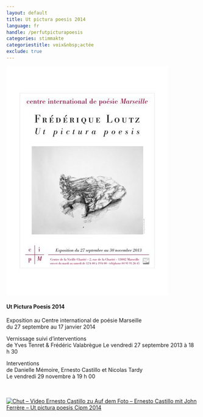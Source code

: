 ```yaml
---
layout: default
title: Ut pictura poesis 2014
language: fr
handle: /perfutpicturapoesis
categories: stimmakte
categoriestitle: voix&nbsp;actée
exclude: true
---
```


<a rel="lightbox" data-lightbox="example-1" href="/images/ut_poesis-Pictura_affiche_loutz.jpg" title="Ut pictura poesis"><img src="/images/ut_poesis-Pictura_affiche_loutz.jpg" alt="Ut pictura poesis" class="img-left"></a>
#### Ut Pictura Poesis 2014  
  
Exposition au Centre international de poésie Marseille  
du 27 septembre au 17 janvier 2014  

Vernissage suivi d’interventions  
de Yves Tenret & Frédéric Valabrègue
Le vendredi 27 septembre 2013 à 18 h 30

Interventions  
de Danielle Mémoire, Ernesto Castillo et Nicolas Tardy  
Le vendredi 29 novembre à 19 h 00  
  
<br style="clear:both" />
<br style="clear:both" />
<a rel="lightbox" data-lightbox="example-1" href="/images/Chut-vidéo-Ernesto-Castillo-et-Sur-la-photo-bande-sonore-Ernesto-Castillo-et-John-Ferrère-Cipm-2013.jpg" title="Chut – Video Ernesto Castillo zu Auf dem Foto – Ernesto Castillo mit John Ferrère – Ut pictura poesis Cipm 2014"><img src="/images/Chut-vidéo-Ernesto-Castillo-et-Sur-la-photo-bande-sonore-Ernesto-Castillo-et-John-Ferrère-Cipm-2013.jpg" alt="Chut – Video Ernesto Castillo zu Auf dem Foto – Ernesto Castillo mit John Ferrère – Ut pictura poesis Cipm 2014" class="img-full"></a>
<br style="clear:both" />
<br style="clear:both" />
